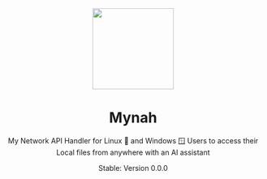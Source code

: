 <div align="center">

<img src="https://github.com/user-attachments/assets/b9cfd407-e3a5-4ff7-ab0e-c1cdd8d79871"  width=160 height=160  align="center">

# Mynah

My Network API Handler for Linux 🐧 and Windows 🪟 Users to access their Local files from anywhere with an AI assistant

Stable: Version 0.0.0
</div>

